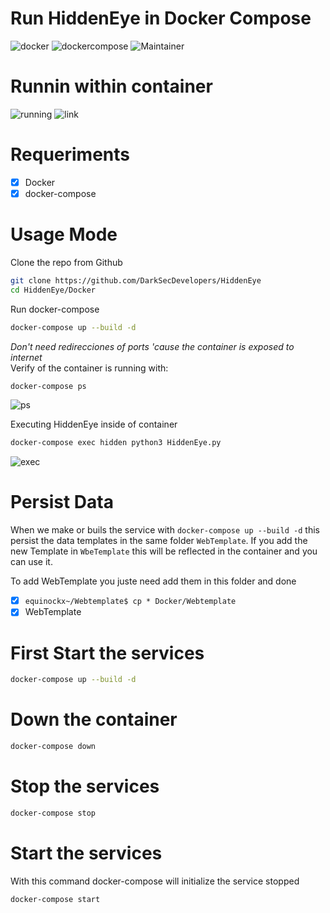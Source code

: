 # Run HiddenEye in Docker Compose

![docker](https://img.shields.io/badge/Docker-v19.03.12-blue?style=plastic&logo=docker)
![dockercompose](https://img.shields.io/badge/Docker_Compose-v1.25.4-orange?style=plastic&logo=docker)
![Maintainer](https://img.shields.io/badge/Maintainer-Equinockx-success?style=plastic&logo=terraform)


# Runnin within container

![running](https://github.com/MoisesTapia/HiddenEye/blob/Docker/Docker/images/start.png)
![link](https://github.com/MoisesTapia/HiddenEye/blob/Docker/Docker/images/URL.png)

# Requeriments

- [X] Docker
- [X] docker-compose

# Usage Mode

Clone the repo from Github
```bash
git clone https://github.com/DarkSecDevelopers/HiddenEye
cd HiddenEye/Docker
```

Run docker-compose

```bash
docker-compose up --build -d
```
*_Don't need redirecciones of ports 'cause the container is exposed to internet_* <br>
Verify of the container is running with:

```bash
docker-compose ps
```
![ps](https://github.com/MoisesTapia/HiddenEye/blob/Docker/Docker/images/ps.png)

Executing HiddenEye inside of container

```bash
docker-compose exec hidden python3 HiddenEye.py
```
![exec](https://github.com/MoisesTapia/HiddenEye/blob/Docker/Docker/images/executing.png)

# Persist Data

When we make or buils the service with `docker-compose up --build -d` this persist the data templates in the same folder `WebTemplate`.
If you add the new Template in `WbeTemplate` this will be reflected in the container and you can use it.

To add WebTemplate you juste need add them in this folder and done
- [X] `equinockx~/Webtemplate$ cp * Docker/Webtemplate`
- [X] WebTemplate

# First Start the services

```bash
docker-compose up --build -d
```
# Down the container
```bash
docker-compose down
```
# Stop the services

```bash
docker-compose stop
```
# Start the services

With this command docker-compose will initialize the service stopped

```bash
docker-compose start
```



